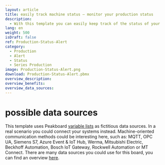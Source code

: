 ```yaml
---
layout: article
title: easily track machine status – monitor your production status
description: 
  - With this template you can easily keep track of the status of your production and manufacturing failures. Use it to efficiently monitor your machines and display malfunctions and the cause of equipment failure in real time. The lightning-fast communication of the problem and the clear display of the alarm in signal colors help you to solve problems faster and reduce downtime, which saves valuable resources. Download template now and optimize production processes!
lang: en
weight: 500
isDraft: false
ref: Production-Status-Alert
category:
  - Production
  - Alert
  - Status
  - Series Production
image: Production-Status-Alert.png
download: Production-Status-Alert.pbmx
overview_description:
overview_benefits:
overview_data_sources:
---
```

# possible data sources
This template uses Peakboard [variable lists](https://help.peakboard.com/scripting/en-variables.html) as fictitious data sources. In a real scenario you could connect your systems instead. Machine-oriented communication methods could be interesting here, such as: MQTT, OPC UA, Siemens S7, Azure Event & IoT Hub, Werma, Mitsubishi Electric, Beckhoff Automation, Bosch IoT Gateway, Rockwell Automation or MT Connect. There are many data sources you could use for this board, you can find an overview [here](https://peakboard.com/en/product/peakboard-versions/#dataconnections).